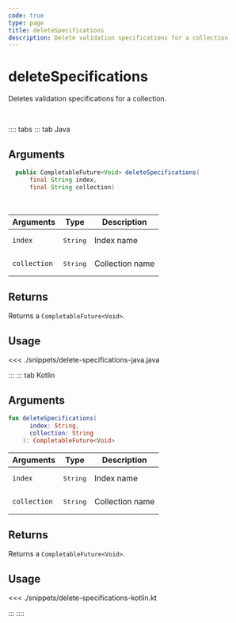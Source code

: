 ```yaml
---
code: true
type: page
title: deleteSpecifications
description: Delete validation specifications for a collection
---
```


# deleteSpecifications

Deletes validation specifications for a collection.

<br/>

:::: tabs
::: tab Java

## Arguments

```java
  public CompletableFuture<Void> deleteSpecifications(
      final String index,
      final String collection)
```

<br/>

| Arguments    | Type              | Description     |
| ------------ | ----------------- | --------------- |
| `index`      | <pre>String</pre> | Index name      |
| `collection` | <pre>String</pre> | Collection name |

## Returns

Returns a `CompletableFuture<Void>`.

## Usage

<<< ./snippets/delete-specifications-java.java

:::
::: tab Kotlin

## Arguments

```kotlin
fun deleteSpecifications(
      index: String,
      collection: String
    ): CompletableFuture<Void>
```

| Arguments    | Type              | Description     |
| ------------ | ----------------- | --------------- |
| `index`      | <pre>String</pre> | Index name      |
| `collection` | <pre>String</pre> | Collection name |

## Returns

Returns a `CompletableFuture<Void>`.

## Usage

<<< ./snippets/delete-specifications-kotlin.kt

:::
::::